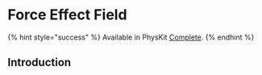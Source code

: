 # Force Effect Field

{% hint style="success" %}
Available in PhysKit [Complete](https://prf.hn/l/rpoyznk).
{% endhint %}

## Introduction
